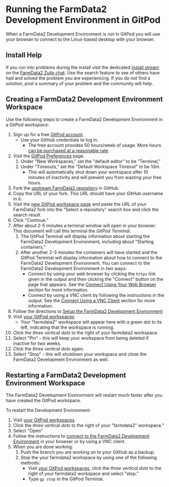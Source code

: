 # Running the FarmData2 Development Environment in GitPod

When a FarmData2 Development Environment is run in GitPod you will use your browser to connect to the Linux-based desktop with your browser.

## Install Help

If you run into problems during the install visit the dedicated [install stream](https://farmdata2.zulipchat.com/#narrow/stream/270906-install) on the [FarmData2 Zulip chat](https://farmdata2.zulipchat.com). Use the search feature to see of others have had and solved the problem you are experiencing. If you do not find a solution, post a summary of your problem and the community will help.

## Creating a FarmData2 Development Environment Workspace

Use the following steps to create a FarmData2 Development Environment in a _GitPod workspace_:

1. Sign up for a free [GitPod account](https://gitpod.io/login/).
   - Use your GitHub credentials to log in.
     - The free account provides 50 hours/week of usage. More hours [can be purchased at a reasonable rate](https://gitpod.io/pricing).
1. Visit the [GitPod Preferences](https://gitpod.io/user/preferences) page.
   1. Under "New Workspaces," set the "default editor" to be "Terminal,"
   1. Under "Timeouts," set the "Default Workspace Timeout" to be 10m.
      - This will automatically shut down your workspace after 10 minutes of inactivity and will prevent you from wasting your free hours.
1. Fork the [upstream FarmData2 repository](https://github.com/FarmData2/FarmData2) in GitHub.
1. Copy the URL of your fork. This URL should have your GitHub username in it.
1. Visit the [new GitPod workspace page](https://gitpod.io/new) and paste the URL of your FarmData2 fork into the "Select a repository" search box and click the search result.
1. Click "Continue."
1. After about 2-5 minutes a terminal window will open in your browser. This document will call this terminal the _GitPod Terminal_.
   1. The GitPod Terminal will display information about starting the FarmData2 Development Environment, including about "Starting containers."
   1. After another 2-3 minutes the containers will have started and the GitPod Terminal will display information about how to connect to the FarmData2 Development Environment.
      You can connect to the FarmData2 Development Environment in two ways:
      - Connect by using your web browser by clicking the `https` link given in the output and then clicking the "Connect" button on the page that appears. See the [Connect Using Your Web Browser](connecting.md#connect-using-your-web-browser) section for more information.
      - Connect by using a VNC client by following the instructions in the output. See the [Connect Using a VNC Client](connecting.md#connect-using-a-vnc-client) section for more information.
1. Follow the directions to [Setup the FarmData2 Development Environment](setup.md)
1. Visit [your GitPod workspaces](https://gitpod.io/workspaces/)
   - Your "farmdata2" workspace will appear here with a <!-- vale RedHat.DoNotUseTerms = NO : green is associated with the dot -->green<!-- vale RedHat.DoNotUseTerms = YES --> dot to its left, indicating that the workspace is running.
1. Click the _three vertical dots_ to the right of your farmdata2 workspace.
1. Select "Pin" - this will keep your workspace from being deleted if inactive for two weeks.
1. Click the _three vertical dots_ again.
1. Select "Stop" - this will shutdown your workspace and close the FarmData2 Development Environment as well.

## Restarting a FarmData2 Development Environment Workspace

The FarmData2 Development Environment will restart much faster
after you have created the GitPod workspace.

To restart the Development Environment:

1. Visit [your GitPod workspaces](https://gitpod.io/workspaces).
1. Click the _three vertical dots_ to the right of your "farmdata2" workspace."
1. Select "Open"
1. Follow the instructions to [connect to the FarmData2 Development Environment](connecting.md) in your browser or by using a VNC client.
1. When you are done working:
   1. Push the branch you are working on to your GitHub as a backup.
   1. Stop the your farmdata2 workspace by using one of the following methods:
      - Visit [your GitPod workspaces](https://gitpod.io/workspaces), click the _three vertical dots_ to the right of your farmdata2 workspace and select "stop."
      - Type `gp stop` in the GitPod Terminal.
